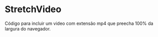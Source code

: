 # StretchVideo

Código para incluir um video com extensão mp4 que preecha 100% da largura do navegador.
